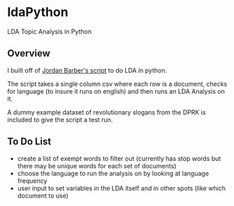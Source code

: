 # ldaPython
LDA Topic Analysis in Python

## Overview
I built off of [Jordan Barber's script](https://rstudio-pubs-static.s3.amazonaws.com/79360_850b2a69980c4488b1db95987a24867a.html) to do LDA in python.

The script takes a single column csv where each row is a document, checks for language (to insure it runs on english) and then runs an LDA Analysis on it.

A dummy example dataset of revolutionary slogans from the DPRK is included to give the script a test run.

## To Do List
- create a list of exempt words to filter out (currently has stop words but there may be unique words for each set of documents)
- choose the language to run the analysis on by looking at language frequency
- user input to set variables in the LDA itself and in other spots (like which document to use)




